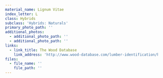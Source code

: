 ```yaml
---
material_name: Lignum Vitae
index_letter: L
class: Hybrids
subclass: 'Hybrids: Naturals'
primary_photo_path: ''
additional_photos:
  - additional_photo_path: ''
  - additional_photo_path: ''
links:
  - link_title: The Wood Database
    link_address: 'http://www.wood-database.com/lumber-identification/hardwoods/lignum-vitae/'
files:
  - file_name: ''
    file_path: ''
---
```


